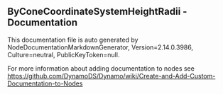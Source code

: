 <!--- Autodesk.DesignScript.Geometry.TSpline.TSplineSurface.ByConeCoordinateSystemHeightRadii --->
<!--- O4AZYQKKSK7J5LQTW2WAZMMEFQCRSMDS5RYJ7LGVKPDRQOPRHILQ --->
## ByConeCoordinateSystemHeightRadii - Documentation
This documentation file is auto generated by NodeDocumentationMarkdownGenerator, Version=2.14.0.3986, Culture=neutral, PublicKeyToken=null.

For more information about adding documentation to nodes see https://github.com/DynamoDS/Dynamo/wiki/Create-and-Add-Custom-Documentation-to-Nodes

